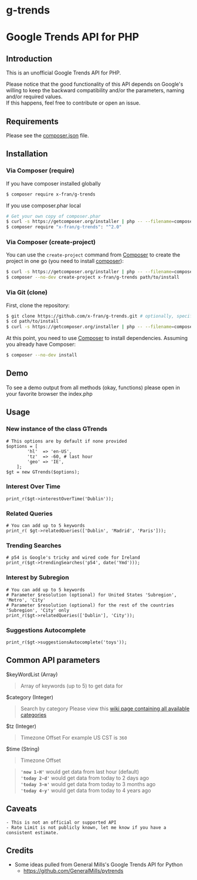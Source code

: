 # g-trends


Google Trends API for PHP
=========================


Introduction
------------

This is an unofficial Google Trends API for PHP.

Please notice that the good functionality of this API depends on Google's willing to keep the backward compatibility and/or the parameters, naming and/or required values.   
If this happens, feel free to contribute or open an issue.


Requirements
------------

Please see the [composer.json](composer.json) file.


Installation
------------

### Via Composer (require)

If you have composer installed globally
```bash
$ composer require x-fran/g-trends
```

If you use composer.phar local
```bash
# Get your own copy of composer.phar
$ curl -s https://getcomposer.org/installer | php -- --filename=composer
$ composer require "x-fran/g-trends": "^2.0"
```


### Via Composer (create-project)

You can use the `create-project` command from [Composer](http://getcomposer.org/)
to create the project in one go (you need to install [composer](https://getcomposer.org/doc/00-intro.md#downloading-the-composer-executable)):

```bash
$ curl -s https://getcomposer.org/installer | php -- --filename=composer
$ composer --no-dev create-project x-fran/g-trends path/to/install
```

### Via Git (clone)

First, clone the repository:

```bash
$ git clone https://github.com/x-fran/g-trends.git # optionally, specify the directory in which to clone
$ cd path/to/install
$ curl -s https://getcomposer.org/installer | php -- --filename=composer
```

At this point, you need to use [Composer](https://getcomposer.org/) to install
dependencies. Assuming you already have Composer:

```bash
$ composer --no-dev install
```

Demo
----

To see a demo output from all methods (okay, functions) please open in your favorite browser the index.php 


Usage
-----

### New instance of the class GTrends

    # This options are by default if none provided
    $options = [
            'hl'  => 'en-US',
            'tz'  => -60, # last hour
            'geo' => 'IE',
        ];
    $gt = new GTrends($options);

### Interest Over Time

    print_r($gt->interestOverTime('Dublin'));

### Related Queries

    # You can add up to 5 keywords
    print_r( $gt->relatedQueries(['Dublin', 'Madrid', 'Paris']));

### Trending Searches

    # p54 is Google's tricky and wired code for Ireland
    print_r($gt->trendingSearches('p54', date('Ymd')));

### Interest by Subregion

    # You can add up to 5 keywords
    # Parameter $resolution (optional) for United States 'Subregion', 'Metro', 'City'
    # Parameter $resolution (optional) for the rest of the countries 'Subregion', 'City' only
    print_r($gt->relatedQueries(['Dublin'], 'City'));

### Suggestions Autocomplete

    print_r($gt->suggestionsAutocomplete('toys'));

    
## Common API parameters

$keyWordList (Array)

> Array of keywords (up to 5) to get data for

$category (Integer)

> Search by category
> Please view this [wiki page containing all available categories](https://github.com/pat310/google-trends-api/wiki/Google-Trends-Categories)

$tz (Integer)

> Timezone Offset
> For example US CST is ```360```

$time (String)

> Timezone Offset 

> **```'now 1-H'```** would get data from last hour (default)  
> **```'today 2-d'```** would get data from today to 2 days ago  
> **```'today 3-m'```** would get data from today to 3 months ago  
> **```'today 4-y'```** would get data from today to 4 years ago  


Caveats
-------

    - This is not an official or supported API
    - Rate Limit is not publicly known, let me know if you have a consistent estimate.


Credits
-------

* Some ideas pulled from General Mills's Google Trends API for Python
    - https://github.com/GeneralMills/pytrends
    
    
